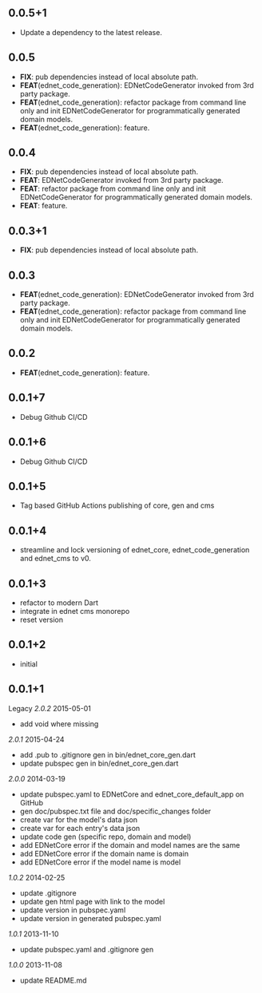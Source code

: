 ## 0.0.5+1

 - Update a dependency to the latest release.

## 0.0.5

 - **FIX**: pub dependencies instead of local absolute path.
 - **FEAT**(ednet_code_generation): EDNetCodeGenerator invoked from 3rd party package.
 - **FEAT**(ednet_code_generation): refactor package from command line only and init EDNetCodeGenerator for programmatically generated domain models.
 - **FEAT**(ednet_code_generation): feature.

## 0.0.4

 - **FIX**: pub dependencies instead of local absolute path.
 - **FEAT**: EDNetCodeGenerator invoked from 3rd party package.
 - **FEAT**: refactor package from command line only and init EDNetCodeGenerator for programmatically generated domain models.
 - **FEAT**: feature.

## 0.0.3+1

 - **FIX**: pub dependencies instead of local absolute path.

## 0.0.3

 - **FEAT**(ednet_code_generation): EDNetCodeGenerator invoked from 3rd party package.
 - **FEAT**(ednet_code_generation): refactor package from command line only and init EDNetCodeGenerator for programmatically generated domain models.

## 0.0.2

 - **FEAT**(ednet_code_generation): feature.

## 0.0.1+7 
+ Debug Github CI/CD
 
## 0.0.1+6 
+ Debug Github CI/CD
 
## 0.0.1+5 
+ Tag based GitHub Actions publishing of core, gen and cms

## 0.0.1+4 
+ streamline and lock versioning of ednet_core, ednet_code_generation and ednet_cms to v0.

## 0.0.1+3 
+ refactor to modern Dart
+ integrate in ednet cms monorepo
+ reset version

## 0.0.1+2
+ initial 
## 0.0.1+1
Legacy
*2.0.2* 2015-05-01

+ add void where missing

*2.0.1* 2015-04-24

+ add .pub to .gitignore gen in bin/ednet_core_gen.dart
+ update pubspec gen in bin/ednet_core_gen.dart

*2.0.0* 2014-03-19

+ update pubspec.yaml to EDNetCore and ednet_core_default_app on GitHub
+ gen doc/pubspec.txt file and doc/specific_changes folder
+ create var for the model's data json
+ create var for each entry's data json
+ update code gen (specific repo, domain and model)
+ add EDNetCore error if the domain and model names are the same
+ add EDNetCore error if the domain name is domain
+ add EDNetCore error if the model name is model

*1.0.2* 2014-02-25

+ update .gitignore
+ update gen html page with link to the model
+ update version in pubspec.yaml
+ update version in generated pubspec.yaml

*1.0.1* 2013-11-10

+ update pubspec.yaml and .gitignore gen

*1.0.0* 2013-11-08

+ update README.md

